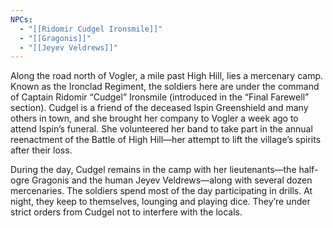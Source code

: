 ```yaml
---
NPCs:
  - "[[Ridomir Cudgel Ironsmile]]"
  - "[[Gragonis]]"
  - "[[Jeyev Veldrews]]"
---
```

Along the road north of Vogler, a mile past High Hill, lies a mercenary camp. Known as the Ironclad Regiment, the soldiers here are under the command of Captain Ridomir “Cudgel” Ironsmile (introduced in the “Final Farewell” section). Cudgel is a friend of the deceased Ispin Greenshield and many others in town, and she brought her company to Vogler a week ago to attend Ispin’s funeral. She volunteered her band to take part in the annual reenactment of the Battle of High Hill—her attempt to lift the village’s spirits after their loss.

During the day, Cudgel remains in the camp with her lieutenants—the half-ogre Gragonis and the human Jeyev Veldrews—along with several dozen mercenaries. The soldiers spend most of the day participating in drills. At night, they keep to themselves, lounging and playing dice. They’re under strict orders from Cudgel not to interfere with the locals.